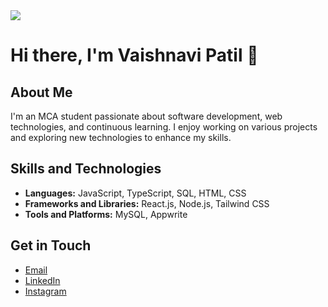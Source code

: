 
 <img src="https://user-images.githubusercontent.com/95478989/198955082-6e78ebb5-e1e4-49f9-8d32-6e5af3984dcd.gif" />

# Hi there, I'm Vaishnavi Patil 👋

## About Me
I'm an MCA student passionate about software development, web technologies, and continuous learning. I enjoy working on various projects and exploring new technologies to enhance my skills.

## Skills and Technologies
- **Languages:** JavaScript, TypeScript, SQL, HTML, CSS
- **Frameworks and Libraries:** React.js, Node.js, Tailwind CSS
- **Tools and Platforms:** MySQL, Appwrite

## Get in Touch
- [Email](vaishnavip1806@gmail.com)
- [LinkedIn](https://linkedin.com/in/vaishnavii-patil)
- [Instagram](https://instagram.com/_._vaishnaviiiiii_._)





